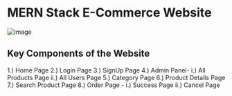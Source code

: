 # MERN Stack E-Commerce Website<br/>
![image](https://github.com/user-attachments/assets/e7aa6986-78ff-414e-b34d-5d0041244c92)


## Key Components of the Website<br/>
1.) Home Page
2.) Login Page
3.) SignUp Page
4.) Admin Panel- 
    i.)  All Products Page
    ii.) All Users Page
5.) Category Page
6.) Product Details Page
7.) Search Product Page
8.) Order Page - 
   i.)  Success Page
   ii.) Cancel Page
